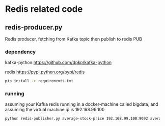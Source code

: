 # Redis related code

## redis-producer.py
Redis producer, fetching from Kafka topic then publish to redis PUB
### dependency
kafka-python    https://github.com/dpkp/kafka-python

redis           https://pypi.python.org/pypi/redis

```sh
pip install -r requirements.txt
```

### running
assuming your Kafka redis running in a docker-machine called bigdata, and assuming the virtual machine ip is 192.168.99.100
```sh
python redis-publisher.py average-stock-price 192.168.99.100:9092 average-stock-price 192.168.99.100 6379
```


